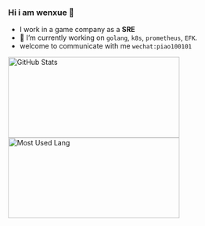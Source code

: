 ### Hi i am wenxue 👋

- I work in a game company as a **SRE** 
- 🔭 I’m currently working on `golang`, `k8s`, `prometheus`, `EFK`.
- welcome to communicate with me `wechat:piao100101`


<img width="350px" height="165px" alt="GitHub Stats" src="https://github-readme-stats.vercel.app/api?username=beastpu&count_private=true&show_icons=true"/>

<img width="350px" height="165px" alt="Most Used Lang" src="https://github-readme-stats.vercel.app/api/top-langs/?username=beastpu&layout=compact"/>


